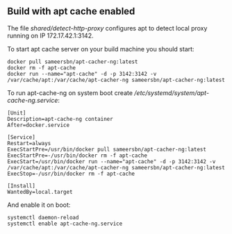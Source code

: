 ## Build with apt cache enabled

The file _shared/detect-http-proxy_ configures apt to detect local proxy running on IP 172.17.42.1:3142.
  
To start apt cache server on your build machine you should start:
    
    docker pull sameersbn/apt-cacher-ng:latest
    docker rm -f apt-cache
    docker run --name="apt-cache" -d -p 3142:3142 -v /var/cache/apt:/var/cache/apt-cacher-ng sameersbn/apt-cacher-ng:latest
          
To run apt-cache-ng on system boot create _/etc/systemd/system/apt-cache-ng.service_:
   
    [Unit]
    Description=apt-cache-ng container
    After=docker.service
    
    [Service]
    Restart=always
    ExecStartPre=/usr/bin/docker pull sameersbn/apt-cacher-ng:latest
    ExecStartPre=-/usr/bin/docker rm -f apt-cache
    ExecStart=/usr/bin/docker run --name="apt-cache" -d -p 3142:3142 -v /var/cache/apt:/var/cache/apt-cacher-ng sameersbn/apt-cacher-ng:latest
    ExecStop=-/usr/bin/docker rm -f apt-cache
    
    [Install]
    WantedBy=local.target   
    
And enable it on boot:
    
    systemctl daemon-reload
    systemctl enable apt-cache-ng.service
    
    